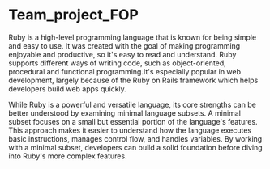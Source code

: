 # Team_project_FOP

   Ruby is a high-level programming language that is known for being simple and easy to use. It was created with the goal of making programming enjoyable and productive,
   so it's easy to read and understand. Ruby supports different ways of writing code, such as object-oriented, procedural and functional programming.It's especially popular in web development,
   largely because of the Ruby on Rails framework which helps developers build web apps quickly. 
   
   
   While Ruby is a powerful and versatile language, its core strengths can be better understood by examining minimal language subsets. A minimal subset focuses on a small but essential portion of the language's features. This approach makes it easier to understand how the language executes basic instructions, manages control flow, and handles variables. By working with a minimal subset, developers can build a solid foundation before diving into Ruby's more complex features.

